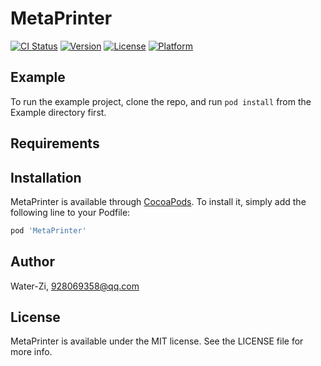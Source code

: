 # MetaPrinter

[![CI Status](https://img.shields.io/travis/Water-Zi/MetaPrinter.svg?style=flat)](https://travis-ci.org/Water-Zi/MetaPrinter)
[![Version](https://img.shields.io/cocoapods/v/MetaPrinter.svg?style=flat)](https://cocoapods.org/pods/MetaPrinter)
[![License](https://img.shields.io/cocoapods/l/MetaPrinter.svg?style=flat)](https://cocoapods.org/pods/MetaPrinter)
[![Platform](https://img.shields.io/cocoapods/p/MetaPrinter.svg?style=flat)](https://cocoapods.org/pods/MetaPrinter)

## Example

To run the example project, clone the repo, and run `pod install` from the Example directory first.

## Requirements

## Installation

MetaPrinter is available through [CocoaPods](https://cocoapods.org). To install
it, simply add the following line to your Podfile:

```ruby
pod 'MetaPrinter'
```

## Author

Water-Zi, 928069358@qq.com

## License

MetaPrinter is available under the MIT license. See the LICENSE file for more info.
